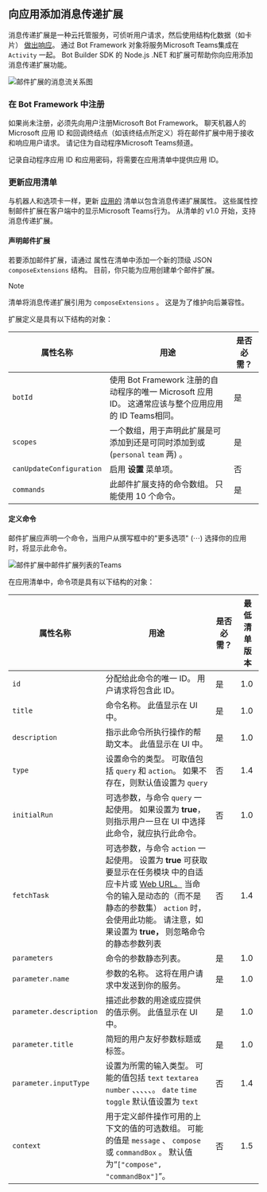 ## <a name="add-a-messaging-extension-to-your-app"></a>向应用添加消息传递扩展

消息传递扩展是一种云托管服务，可侦听用户请求，然后使用结构化数据（如卡片） [做出响应](~/task-modules-and-cards/what-are-cards.md)。 通过 Bot Framework 对象将服务Microsoft Teams集成在 `Activity` 一起。 Bot Builder SDK 的 Node.js .NET 和扩展可帮助你向应用添加消息传递扩展功能。

![邮件扩展的消息流关系图](~/assets/images/compose-extensions/ceflow.png)

### <a name="register-in-the-bot-framework"></a>在 Bot Framework 中注册

如果尚未注册，必须先向用户注册Microsoft Bot Framework。 聊天机器人的 Microsoft 应用 ID 和回调终结点（如该终结点所定义）将在邮件扩展中用于接收和响应用户请求。 请记住为自动程序Microsoft Teams频道。

记录自动程序应用 ID 和应用密码，将需要在应用清单中提供应用 ID。

### <a name="update-your-app-manifest"></a>更新应用清单

与机器人和选项卡一样，更新 [应用的](~/resources/schema/manifest-schema.md#composeextensions) 清单以包含消息传递扩展属性。 这些属性控制邮件扩展在客户端中的显示Microsoft Teams行为。 从清单的 v1.0 开始，支持消息传递扩展。

#### <a name="declare-your-messaging-extension"></a>声明邮件扩展

若要添加邮件扩展，请通过 属性在清单中添加一个新的顶级 JSON `composeExtensions` 结构。 目前，你只能为应用创建单个邮件扩展。

> [!NOTE]
> 清单将消息传递扩展引用为 `composeExtensions` 。 这是为了维护向后兼容性。

扩展定义是具有以下结构的对象：

| 属性名称 | 用途 | 是否必需？ |
|---|---|---|
| `botId` | 使用 Bot Framework 注册的自动程序的唯一 Microsoft 应用 ID。 这通常应该与整个应用应用的 ID Teams相同。 | 是 |
| `scopes` | 一个数组，用于声明此扩展是可添加到还是可同时添加到或 (`personal` `team` 两) 。 | 是 |
| `canUpdateConfiguration` | 启用 **设置** 菜单项。 | 否 |
| `commands` | 此邮件扩展支持的命令数组。 只能使用 10 个命令。 | 是 |

#### <a name="define-commands"></a>定义命令

邮件扩展应声明一个命令，当用户从撰写框中的"更多选项" (&#8943;) 选择你的应用时，将显示此命令。

![邮件扩展中邮件扩展列表的Teams](~/assets/images/compose-extensions/compose-extension-list.png)

在应用清单中，命令项是具有以下结构的对象：

| 属性名称 | 用途 | 是否必需？ | 最低清单版本 |
|---|---|---|---|
| `id` | 分配给此命令的唯一 ID。 用户请求将包含此 ID。 | 是 | 1.0 |
| `title` | 命令名称。 此值显示在 UI 中。 | 是 | 1.0 |
| `description` | 指示此命令所执行操作的帮助文本。 此值显示在 UI 中。 | 是 | 1.0 |
| `type` | 设置命令的类型。 可取值包括 `query` 和 `action`。 如果不存在，则默认值设置为 `query` | 否 | 1.4 |
| `initialRun` | 可选参数，与命令 `query` 一起使用。 如果设置为 **true**，则指示用户一旦在 UI 中选择此命令，就应执行此命令。 | 否 | 1.0 |
| `fetchTask` | 可选参数，与命令 `action` 一起使用。 设置为 **true** 可获取要显示在任务模块 中的自适应卡片或 [Web URL。](~/task-modules-and-cards/what-are-task-modules.md) 当命令的输入是动态的（而不是静态的参数集） `action` 时，会使用此功能。 请注意，如果设置为 **true，** 则忽略命令的静态参数列表 | 否 | 1.4 |
| `parameters` | 命令的参数静态列表。 | 是 | 1.0 |
| `parameter.name` | 参数的名称。 这将在用户请求中发送到你的服务。 | 是 | 1.0 |
| `parameter.description` | 描述此参数的用途或应提供的值示例。 此值显示在 UI 中。 | 是 | 1.0 |
| `parameter.title` | 简短的用户友好参数标题或标签。 | 是 | 1.0 |
| `parameter.inputType` | 设置为所需的输入类型。 可能的值包括 `text` `textarea` `number` 、、、、、。 `date` `time` `toggle` 默认值设置为 `text` | 否 | 1.4 |
| `context` | 用于定义邮件操作可用的上下文的值的可选数组。 可能的值是 `message` 、 `compose` 或 `commandBox` 。 默认值为“`["compose", "commandBox"]`”。 | 否 | 1.5 |

